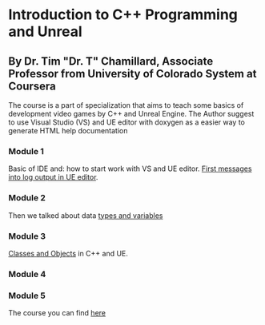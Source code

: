 # Introduction to C++ Programming and Unreal

## By Dr. Tim "Dr. T" Chamillard, Associate Professor from  University of Colorado System at Coursera

The course is a part of specialization that aims to teach some basics of development video games by C++ and Unreal Engine. The Author suggest to use Visual Studio (VS) and UE editor with doxygen as a easier way to generate HTML help documentation

### Module 1

Basic of IDE and: how to start work with VS and UE editor. [First messages into log output in UE editor](/Course_1_Introduction/Module_1/First_UElog_output.md).


### Module 2

Then we talked about data [types and variables](/Course_1_Introduction/Module_2/Data_Types.md)


### Module 3

[Classes and Objects](/Course_1_Introduction/Module_3/Classes_and_Objects.md) in C++ and UE.

### Module 4


### Module 5

The course you can find [here](https://www.coursera.org/learn/introductionprogrammingunreal?specialization=cplusplusunrealgamedevelopment)